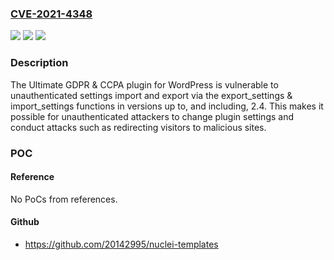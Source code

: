 ### [CVE-2021-4348](https://cve.mitre.org/cgi-bin/cvename.cgi?name=CVE-2021-4348)
![](https://img.shields.io/static/v1?label=Product&message=Ultimate%20GDPR%20%26%20CCPA%20Compliance%20Toolkit%20for%20WordPress&color=blue)
![](https://img.shields.io/static/v1?label=Version&message=*%3C%202.5%20&color=brighgreen)
![](https://img.shields.io/static/v1?label=Vulnerability&message=CWE-862%20Missing%20Authorization&color=brighgreen)

### Description

The Ultimate GDPR & CCPA plugin for WordPress is vulnerable to unauthenticated settings import and export via the export_settings & import_settings functions in versions up to, and including, 2.4. This makes it possible for unauthenticated attackers to change plugin settings and conduct attacks such as redirecting visitors to malicious sites.

### POC

#### Reference
No PoCs from references.

#### Github
- https://github.com/20142995/nuclei-templates

